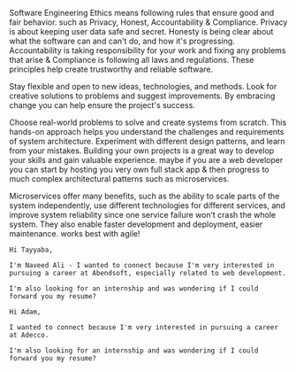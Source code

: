 

Software Engineering Ethics means following rules that ensure good and fair behavior. such as Privacy, Honest, Accountability & Compliance.
Privacy is about keeping user data safe and secret. Honesty is being clear about what the software can and can't do, and how it's progressing. Accountability is taking responsibility for your work and fixing any problems that arise & Compliance is following all laws and regulations. 
These principles help create trustworthy and reliable software.


Stay flexible and open to new ideas, technologies, and methods. Look for creative solutions to problems and suggest improvements. By embracing change you can help ensure the project's success.


Choose real-world problems to solve and create systems from scratch. This hands-on approach helps you understand the challenges and requirements of system architecture. Experiment with different design patterns, and learn from your mistakes. Building your own projects is a great way to develop your skills and gain valuable experience.
maybe if you are a web developer you can start by hosting you very own full stack app & then progress to much complex architectural patterns such as microservices.


Microservices offer many benefits, such as the ability to scale parts of the system independently, use different technologies for different services, and improve system reliability since one service failure won’t crash the whole system. They also enable faster development and deployment, easier maintenance. works best with agile!



```
Hi Tayyaba,  
  
I'm Naveed Ali - I wanted to connect because I'm very interested in pursuing a career at Abendsoft, especially related to web development. 

I'm also looking for an internship and was wondering if I could forward you my resume?  
```


```
Hi Adam,  
  
I wanted to connect because I'm very interested in pursuing a career at Adecco.

I'm also looking for an internship and was wondering if I could forward you my resume? 
```

